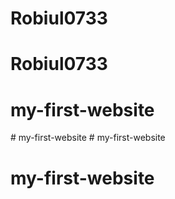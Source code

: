 # Robiul0733
# Robiul0733
# my-first-website
#   m y - f i r s t - w e b s i t e  
 # my-first-website
# my-first-website
